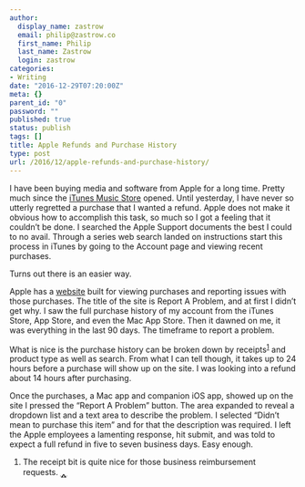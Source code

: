 ```yaml
---
author:
  display_name: zastrow
  email: philip@zastrow.co
  first_name: Philip
  last_name: Zastrow
  login: zastrow
categories:
- Writing
date: "2016-12-29T07:20:00Z"
meta: {}
parent_id: "0"
password: ""
published: true
status: publish
tags: []
title: Apple Refunds and Purchase History
type: post
url: /2016/12/apple-refunds-and-purchase-history/
---
```

<p>I have been buying media and software from Apple for a long time. Pretty much since the <a href="https://en.wikipedia.org/wiki/ITunes_Store">iTunes Music Store</a> opened. Until yesterday, I have never so utterly regretted a purchase that I wanted a refund. Apple does not make it obvious how to accomplish this task, so much so I got a feeling that it couldn’t be done. I searched the Apple Support documents the best I could to no avail. Through a series web search landed on instructions start this process in iTunes by going to the Account page and viewing recent purchases.</p>
<p>Turns out there is an easier way.</p>
<p>Apple has a <a href="https://reportaproblem.apple.com/">website</a> built for viewing purchases and reporting issues with those purchases. The title of the site is Report A Problem, and at first I didn’t get why. I saw the full purchase history of my account from the iTunes Store, App Store, and even the Mac App Store. Then it dawned on me, it was everything in the last 90 days. The timeframe to report a problem.</p>
<p>What is nice is the purchase history can be broken down by receipts<sup id="fnref:1"><a href="#fn:1" class="footnote">1</a></sup> and product type as well as search. From what I can tell though, it takes up to 24 hours before a purchase will show up on the site. I was looking into a refund about 14 hours after purchasing.</p>
<p>Once the purchases, a Mac app and companion iOS app, showed up on the site I pressed the “Report A Problem” button. The area expanded to reveal a dropdown list and a text area to describe the problem. I selected “Didn’t mean to purchase this item” and for that the description was required. I left the Apple employees a lamenting response, hit submit, and was told to expect a full refund in five to seven business days. Easy enough.</p>
<div class="footnotes">
<ol>
<li id="fn:1">
<p>The receipt bit is quite nice for those business reimbursement requests.&nbsp;<a href="#fnref:1" class="reversefootnote">&#129173;</a></p>
</li>
</ol>
</div>
